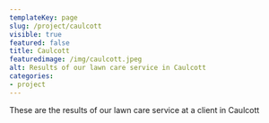 ```yaml
---
templateKey: page
slug: /project/caulcott
visible: true
featured: false
title: Caulcott
featuredimage: /img/caulcott.jpeg
alt: Results of our lawn care service in Caulcott
categories:
- project
---
```

These are the results of our lawn care service at a client in Caulcott


